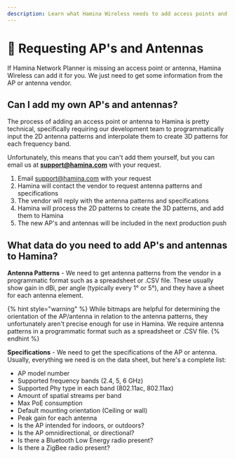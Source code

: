 ```yaml
---
description: Learn what Hamina Wireless needs to add access points and antennas.
---
```


# 📡 Requesting AP's and Antennas

If Hamina Network Planner is missing an access point or antenna, Hamina Wireless can add it for you. We just need to get some information from the AP or antenna vendor.

## Can I add my own AP's and antennas?

The process of adding an access point or antenna to Hamina is pretty technical, specifically requiring our development team to programmatically input the 2D antenna patterns and interpolate them to create 3D patterns for each frequency band.

Unfortunately, this means that you can't add them yourself, but you can email us at **support@hamina.com** with your request.

1. Email support@hamina.com with your request
2. Hamina will contact the vendor to request antenna patterns and specifications
3. The vendor will reply with the antenna patterns and specifications
4. Hamina will process the 2D patterns to create the 3D patterns, and add them to Hamina
5. The new AP's and antennas will be included in the next production push

## What data do you need to add AP's and antennas to Hamina?

**Antenna Patterns** - We need to get antenna patterns from the vendor in a programmatic format such as a spreadsheet or .CSV file. These usually show gain in dBi, per angle (typically every 1° or 5°), and they have a sheet for each antenna element.

{% hint style="warning" %}
While bitmaps are helpful for determining the orientation of the AP/antenna in relation to the antenna patterns, they unfortunately aren't precise enough for use in Hamina. We require antenna patterns in a programmatic format such as a spreadsheet or .CSV file.
{% endhint %}

**Specifications** - We need to get the specifications of the AP or antenna. Usually, everything we need is on the data sheet, but here's a complete list:

* AP model number
* Supported frequency bands (2.4, 5, 6 GHz)
* Supported Phy type in each band (802.11ac, 802.11ax)
* Amount of spatial streams per band
* Max PoE consumption
* Default mounting orientation (Ceiling or wall)
* Peak gain for each antenna
* Is the AP intended for indoors, or outdoors?
* Is the AP omnidirectional, or directional?
* Is there a Bluetooth Low Energy radio present?
* Is there a ZigBee radio present?


